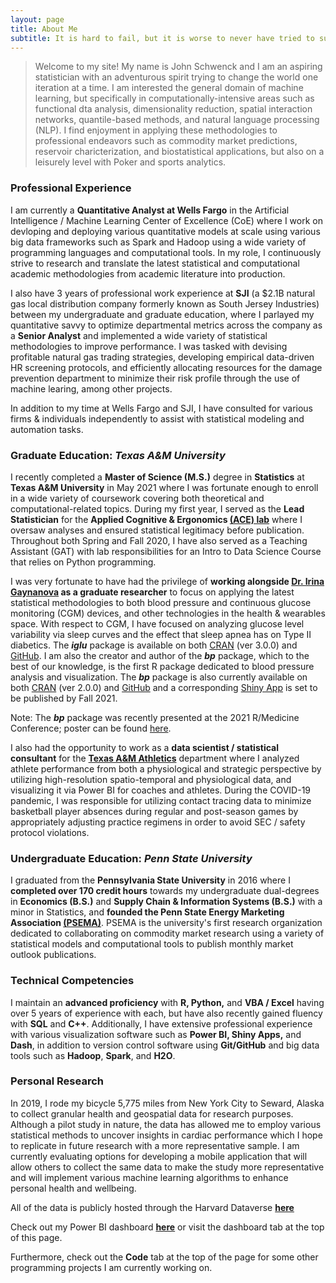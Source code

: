 ```yaml
---
layout: page
title: About Me
subtitle: It is hard to fail, but it is worse to never have tried to succeed. - Theodore Roosevelt
---
```


> Welcome to my site! My name is John Schwenck and I am an aspiring statistician with an adventurous spirit trying to change the world one iteration at a time. I am interested the general domain of machine learning, but specifically in computationally-intensive areas such as functional dta analysis, dimensionality reduction, spatial interaction networks, quantile-based methods, and natural language processing (NLP). I find enjoyment in applying these methodologies to professional endeavors such as commodity market predictions, reservoir charicterization, and biostatistical applications, but also on a leisurely level with Poker and sports analytics.

### Professional Experience
I am currently a **Quantitative Analyst at Wells Fargo** in the Artificial Intelligence / Machine Learning Center of Excellence (CoE) where I work on devloping and deploying various quantitative models at scale using various big data frameworks such as Spark and Hadoop using a wide variety of programming languages and computational tools. In my role, I continuously strive to research and translate the latest statistical and computational academic methodologies from academic literature into production.

I also have 3 years of professional work experience at **SJI** (a $2.1B natural gas local distribution company formerly known as South Jersey Industries) between my undergraduate and graduate education, where I parlayed my quantitative savvy to optimize departmental metrics across the company as a **Senior Analyst** and implemented a wide variety of statistical methodologies to improve performance. I was tasked with devising profitable natural gas trading strategies, developing empirical data-driven HR screening protocols, and efficiently allocating resources for the damage prevention department to minimize their risk profile through the use of machine learing, among other projects. 

In addition to my time at Wells Fargo and SJI, I have consulted for various firms & individuals independently to assist with statistical modeling and automation tasks. 

### Graduate Education: *Texas A&M University*
I recently completed a **Master of Science (M.S.)** degree in **Statistics** at **Texas A&M University** in May 2021 where I was fortunate enough to enroll in a wide variety of coursework covering both theoretical and computational-related topics. During my first year, I served as the **Lead Statistician** for the **Applied Cognitive & Ergonomics [(ACE) lab](https://acelab.tamu.edu/)** where I oversaw analyses and ensured statistical legitimacy before publication. Throughout both Spring and Fall 2020, I have also served as a Teaching Assistant (GAT) with lab responsibilities for an Intro to Data Science Course that relies on Python programming. 

I was very fortunate to have had the privilege of **working alongside [Dr. Irina Gaynanova](https://irinagain.github.io/) as a graduate researcher** to focus on applying the latest statistical methodologies to both blood pressure and continuous glucose monitoring (CGM) devices, and other technologies in the health & wearables space. With respect to CGM, I have focused on analyzing glucose level variability via sleep curves and the effect that sleep apnea has on Type II diabetics. The ***iglu*** package is available on both [CRAN](https://cran.r-project.org/web/packages/iglu/index.html) (ver 3.0.0) and [GitHub](https://github.com/irinagain/iglu). I am also the creator and author of the ***bp*** package, which to the best of our knowledge, is the first R package dedicated to blood pressure analysis and visualization. The ***bp*** package is also currently available on both [CRAN](https://cran.r-project.org/web/packages/bp/index.html) (ver 2.0.0) and [GitHub](https://github.com/johnschwenck/bp) and a corresponding [Shiny App](https://github.com/irinagain/bpshiny) is set to be published by Fall 2021.

Note: The ***bp*** package was recently presented at the 2021 R/Medicine Conference; poster can be found <a href="https://johnschwenck.github.io/img/R_Med_Poster_bp.pdf" target="_blank">here</a>.

I also had the opportunity to work as a **data scientist / statistical consultant** for the **[Texas A&M Athletics](https://www.tamu.edu/athletics/index.html)** department where I analyzed athlete performance from both a physiological and strategic perspective by utilizing high-resolution spatio-temporal and physiological data, and visualizing it via Power BI for coaches and athletes. During the COVID-19 pandemic, I was responsible for utilizing contact tracing data to minimize basketball player absences during regular and post-season games by appropriately adjusting practice regimens in order to avoid SEC / safety protocol violations. 

### Undergraduate Education: *Penn State University*
I graduated from the **Pennsylvania State University** in 2016 where I **completed over 170 credit hours** towards my undergraduate dual-degrees in **Economics (B.S.)** and **Supply Chain & Information Systems (B.S.)** with a minor in Statistics, and **founded the Penn State Energy Marketing Association [(PSEMA)](https://www.pennstateema.com/)**. PSEMA is the university's first research organization dedicated to collaborating on commodity market research using a variety of statistical models and computational tools to publish monthly market outlook publications.

### Technical Competencies
I maintain an **advanced proficiency** with **R, Python,** and **VBA / Excel** having over 5 years of experience with each, but have also recently gained fluency with **SQL** and **C++**. Additionally, I have extensive professional experience with various visualization software such as **Power BI, Shiny Apps,** and **Dash**, in addition to version control software using **Git/GitHub** and big data tools such as **Hadoop**, **Spark**, and **H2O**.

### Personal Research
In 2019, I rode my bicycle 5,775 miles from New York City to Seward, Alaska to collect granular health and geospatial data for research purposes. Although a pilot study in nature, the data has allowed me to employ various statistical methods to uncover insights in cardiac performance which I hope to replicate in future research with a more representative sample. I am currently evaluating options for developing a mobile application that will allow others to collect the same data to make the study more representative and will implement various machine learning algorithms to enhance personal health and wellbeing. 

All of the data is publicly hosted through the Harvard Dataverse **[here](https://dataverse.harvard.edu/dataverse/r4r)**

Check out my Power BI dashboard **[here](https://app.powerbi.com/view?r=eyJrIjoiYjdmYTAzMmEtZjllZS00Mzg4LTljZDMtMTQ1Y2EyODJkNmQ1IiwidCI6IjY4ZjM4MWUzLTQ2ZGEtNDdiOS1iYTU3LTZmMzIyYjhmMGRhMSIsImMiOjN9)** or visit the dashboard tab at the top of this page.

Furthermore, check out the **Code** tab at the top of the page for some other programming projects I am currently working on.
